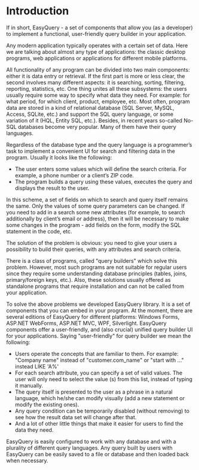 # Introduction

If in short, EasyQuery - a set of components that allow you (as a developer) to implement a functional, user-friendly query builder in your application.

Any modern application typically operates with a certain set of data. Here we are talking about almost any type of applications: the classic desktop programs, web applications or applications for different mobile platforms.

All functionality of any program can be divided into two main components: either it is data entry or retrieval. If the first part is more or less clear, the second involves many different aspects: it is searching, sorting, filtering, reporting, statistics, etc. One thing unites all these subsystems: the users usually require some way to specify what data they need. For example: for what period, for which client, product, employee, etc. Most often, program data are stored in a kind of relational database (SQL Server, MySQL, Access, SQLite, etc.) and support the SQL query language, or some variation of it (HQL, Entity SQL, etc.). Besides, in recent years so-called No-SQL databases become very popular. Many of them have their query languages.

Regardless of the database type and the query language is a programmer’s task to implement a convenient UI for search and filtering data in the program.
Usually it looks like the following:

- The user enters some values which will define the search criteria. For example, a phone number or a client’s ZIP code.
- The program builds a query using these values, executes the query and displays the result to the user.

In this scheme, a set of fields on which to search and query itself remains the same. Only the values of some query parameters can be changed. If you need to add in a search some new attributes (for example, to search additionally by client’s email or address), then it will be necessary to make some changes in the program - add fields on the form, modify the SQL statement in the code, etc.

The solution of the problem is obvious: you need to give your users a possibility to build their queries, with any attributes and search criteria.

There is a class of programs, called "query builders" which solve this problem. However, most such programs are not suitable for regular users since they require some understanding database principles (tables, joins, primary/foreign keys, etc.). Also, these solutions usually offered as standalone programs that require installation and can not be called from your application.

To solve the above problems we developed EasyQuery library.
It is a set of components that you can embed in your program. At the moment, there are several editions of EasyQuery for different platforms: Windows Forms, ASP.NET WebForms, ASP.NET MVC, WPF, Silverlight. EasyQuery components offer a user-friendly, and (also crucial) unified query builder UI for your applications.
Saying "user-friendly" for query builder we mean the following:

- Users operate the concepts that are familiar to them. For example: "Company name" instead of "customer.com_name" or "start with ..." instead LIKE 'A%'
- For each search attribute, you can specify a set of valid values. The user will only need to select the value (s) from this list, instead of typing it manually.
- The query itself is presented to the user as a phrase in a natural language, which he/she can modify visually (add a new statement or modify the existing ones).
- Any query condition can be temporarily disabled (without removing) to see how the result data set will change after that.
- And a lot of other little things that make it easier for users to find the data they need.

EasyQuery is easily configured to work with any database and with a plurality of different query languages. Any query built by users with EasyQuery can be easily saved to a file or database and then loaded back when necessary.

